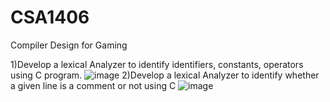 # CSA1406
Compiler Design for Gaming

1)Develop a lexical Analyzer to identify identifiers, constants, operators using C program.
![image](https://github.com/vyshnaviK18/CSA1406/assets/113926615/27116ec2-7ccf-4706-9230-05e45ef8ae0e)
2)Develop a lexical Analyzer to identify whether a given line is a comment or not using C
![image](https://github.com/vyshnaviK18/CSA1406/assets/113926615/e23cac69-1641-4d17-bd05-2a04640b01e3)
